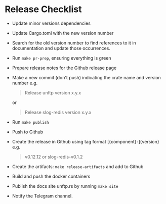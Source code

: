# Release Checklist

* Update minor versions dependencies
* Update Cargo.toml with the new version number
* Search for the old version number to find references to it in documentation and update those occurrences.
* Run `make pr-prep`, ensuring everything is green
* Prepare release notes for the Github release page
* Make a new commit (don't push) indicating the crate name and version number e.g.    
    > Release unftp version x.y.x

    or

    > Release slog-redis version x.y.x
* Run `make publish`
* Push to Github
* Create the release in Github using tag format \[{component}-\]{version} e.g.
  > v0.12.12
  or
  > slog-redis-v0.1.2
* Create the artifacts: `make release-artifacts` and add to Github
* Build and push the docker containers
* Publish the docs site unftp.rs by running `make site`
* Notify the Telegram channel.
